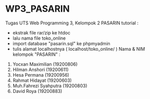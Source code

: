 # WP3_PASARIN
Tugas UTS Web Programming 3, Kelompok 2 PASARIN
tutorial : 
- ekstrak file rar/zip ke htdoc
- lalu nama file toko_online
- import database "pasarin.sql" ke phpmyadmin
- tulis alamat localhostnya ( localhost/toko_online/ )
Nama & NIM kelompok "PASARIN" :
1. Yocxan Maximilian (19200806)
2. Hilman Anshori (19200611)
3. Hesa Permana (19200956)
4. Rahmat Hidayat (19200603)
5. Muh.Fahrezi Syahputra (19200803)
6. David Roya (19200883)
